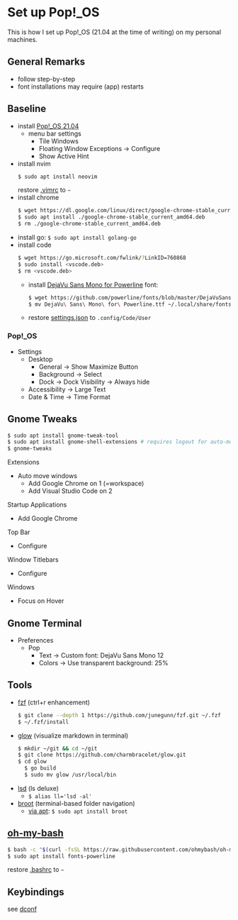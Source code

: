 # Set up Pop!_OS

This is how I set up Pop!_OS (21.04 at the time of writing) on my personal machines.

## General Remarks

- follow step-by-step
- font installations may require (app) restarts

## Baseline

- install [Pop!_OS 21.04](https://pop.system76.com/)
  - menu bar settings
    - Tile Windows
    - Floating Window Exceptions -> Configure
    - Show Active Hint
- install nvim
  ```bash
  $ sudo apt install neovim
  ```
  restore [.vimrc](.vimrc) to `~`
- install chrome
  ```bash
  $ wget https://dl.google.com/linux/direct/google-chrome-stable_current_amd64.deb
  $ sudo apt install ./google-chrome-stable_current_amd64.deb
  $ rm ./google-chrome-stable_current_amd64.deb
  ```
- install go: `$ sudo apt install golang-go`
- install code
  ```bash
  $ wget https://go.microsoft.com/fwlink/?LinkID=760868
  $ sudo install <vscode.deb>
  $ rm <vscode.deb>
  ```
  - install [DejaVu Sans Mono for Powerline](https://stackoverflow.com/questions/64036536/strange-characters-for-ohmyz-in-vscode) font:
    ```bash
    $ wget https://github.com/powerline/fonts/blob/master/DejaVuSansMono/DejaVu%20Sans%20Mono%20for%20Powerline.ttf
    $ mv DejaVu\ Sans\ Mono\ for\ Powerline.ttf ~/.local/share/fonts/
    ```
  - restore [settings.json](.config/Code/User/settings.json) to `.config/Code/User`

### Pop!_OS

- Settings
  - Desktop
    - General -> Show Maximize Button
    - Background -> Select
    - Dock -> Dock Visibility -> Always hide
  - Accessibility -> Large Text
  - Date & Time -> Time Format

## Gnome Tweaks

```bash
$ sudo apt install gnome-tweak-tool
$ sudo apt install gnome-shell-extensions # requires logout for auto-move-windows to become available, see below
$ gnome-tweaks
```

Extensions
- Auto move windows
  - Add Google Chrome on 1 (=workspace)
  - Add Visual Studio Code on 2

Startup Applications
- Add Google Chrome

Top Bar
- Configure

Window Titlebars
- Configure

Windows
- Focus on Hover

## Gnome Terminal

- Preferences
  - Pop
    - Text -> Custom font: DejaVu Sans Mono 12
    - Colors -> Use transparent background: 25%

## Tools

- [fzf](https://github.com/junegunn/fzf) (ctrl+r enhancement)
  ```bash
  $ git clone --depth 1 https://github.com/junegunn/fzf.git ~/.fzf
  $ ~/.fzf/install
  ```
- [glow](https://github.com/charmbracelet/glow) (visualize markdown in terminal)
  ```bash
  $ mkdir ~/git && cd ~/git
  $ git clone https://github.com/charmbracelet/glow.git
  $ cd glow
	$ go build
 	$ sudo mv glow /usr/local/bin
  ```
- [lsd](https://github.com/Peltoche/lsd#installation) (ls deluxe)
	- `$ alias ll='lsd -al'`
- [broot](https://github.com/Canop/broot) (terminal-based folder navigation)
    - [via apt](https://packages.azlux.fr/): `$ sudo apt install broot`

## [oh-my-bash](https://github.com/ohmybash/oh-my-bash)

```bash
$ bash -c "$(curl -fsSL https://raw.githubusercontent.com/ohmybash/oh-my-bash/master/tools/install.sh)"
$ sudo apt install fonts-powerline
```

restore [.bashrc](.bashrc) to `~`

## Keybindings

see [dconf](.config/dconf/user.conf)
